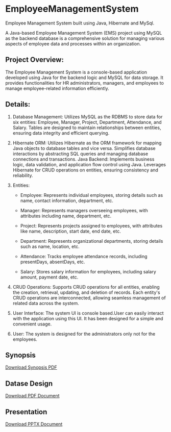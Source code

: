 # EmployeeManagementSystem
Employee Management System built using Java, Hibernate and MySql.

A Java-based Employee Management System (EMS) project using MySQL as the backend database is a comprehensive solution for managing various aspects of employee data and processes within an organization. 

## Project Overview:
The Employee Management System is a console-based application developed using Java for the backend logic
and MySQL for data storage. 
It provides functionalities for HR administrators, managers, and employees to manage employee-related information efficiently.

## Details:

1. Database Management:
Utilizes MySQL as the RDBMS to store data for six entities: Employee, Manager, Project, Department, Attendance, and Salary.
Tables are designed to maintain relationships between entities, ensuring data integrity and efficient querying.

2. Hibernate ORM:
Utilizes Hibernate as the ORM framework for mapping Java objects to database tables and vice versa.
Simplifies database interactions by abstracting SQL queries and managing database connections and transactions.
Java Backend:
Implements business logic, data validation, and application flow control using Java.
Leverages Hibernate for CRUD operations on entities, ensuring consistency and reliability.

3. Entities:

      - Employee: Represents individual employees, storing details such as name, contact information, department, etc.
      
      - Manager: Represents managers overseeing employees, with attributes including name, department, etc.
      
      - Project: Represents projects assigned to employees, with attributes like name, description, start date, end date, etc.
      
      - Department: Represents organizational departments, storing details such as name, location, etc.
      
      - Attendance: Tracks employee attendance records, including presentDays, absentDays, etc.
      
      - Salary: Stores salary information for employees, including salary amount, payment date, etc.

4. CRUD Operations:
Supports CRUD operations for all entities, enabling the creation, retrieval, updating, and deletion of records.
Each entity's CRUD operations are interconnected, allowing seamless management of related data across the system.

5. User Interface:
The system UI is console based.User can easily interact with the application using this UI. It has been designed for a simple and convenient usage.

7. User: 
The system is designed for the administrators only not for the employees.

## Synopsis
[Download Synopsis PDF](synopsis%20ems.pdf)

## Datase Design
[Download PDF Document](DBdesign.pdf)

## Presentation
[Download PPTX Document](Employee%20Management.pptx)


